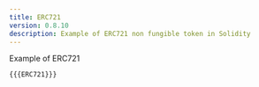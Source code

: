 ```yaml
---
title: ERC721
version: 0.8.10
description: Example of ERC721 non fungible token in Solidity
---
```


Example of ERC721

```solidity
{{{ERC721}}}
```
